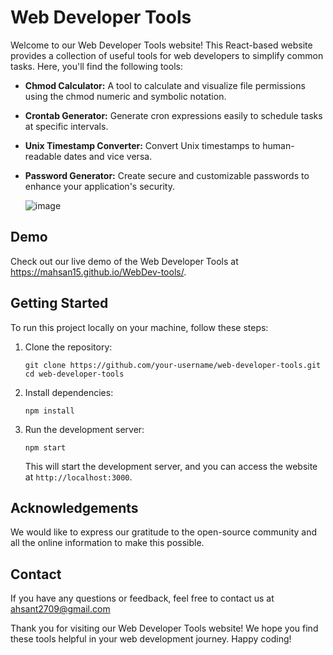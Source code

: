 # Web Developer Tools

Welcome to our Web Developer Tools website! This React-based website provides a collection of useful tools for web developers to simplify common tasks. Here, you'll find the following tools:

- **Chmod Calculator:** A tool to calculate and visualize file permissions using the chmod numeric and symbolic notation.

- **Crontab Generator:** Generate cron expressions easily to schedule tasks at specific intervals.

- **Unix Timestamp Converter:** Convert Unix timestamps to human-readable dates and vice versa.

- **Password Generator:** Create secure and customizable passwords to enhance your application's security.

  ![image](https://github.com/mahsan15/WebDev-tools/assets/82739557/e6e69fec-3f7b-4ca5-9f3f-97f198f3dbd7)


## Demo

Check out our live demo of the Web Developer Tools at https://mahsan15.github.io/WebDev-tools/.

## Getting Started

To run this project locally on your machine, follow these steps:

1. Clone the repository:

   ```
   git clone https://github.com/your-username/web-developer-tools.git
   cd web-developer-tools
   ```

2. Install dependencies:

   ```
   npm install
   ```

3. Run the development server:

   ```
   npm start
   ```

   This will start the development server, and you can access the website at `http://localhost:3000`.


## Acknowledgements

We would like to express our gratitude to the open-source community and all the online information to make this possible.

## Contact

If you have any questions or feedback, feel free to contact us at ahsant2709@gmail.com

Thank you for visiting our Web Developer Tools website! We hope you find these tools helpful in your web development journey. Happy coding!
